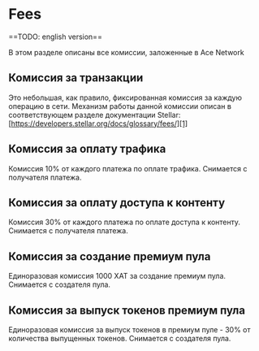 # Fees

==TODO: english version==

В этом разделе описаны все комиссии, заложенные в Ace Network


## Комиссия за транзакции

Это небольшая, как правило, фиксированная комиссия за каждую операцию в сети.
Механизм работы данной комиссии описан в соответствующем разделе документации Stellar:
[https://developers.stellar.org/docs/glossary/fees/][1]


## Комиссия за оплату трафика

Комиссия 10% от каждого платежа по оплате трафика.
Снимается с получателя платежа.


## Комиссия за оплату доступа к контенту

Комиссия 30% от каждого платежа по оплате доступа к контенту.
Снимается с получателя платежа.


## Комиссия за создание премиум пула

Единоразовая комиссия 1000 XAT за создание премиум пула.
Снимается с создателя пула.


## Комиссия за выпуск токенов премиум пула

Единоразовая комиссия за выпуск токенов в премиум пуле - 30% от количества выпущенных токенов.
Снимается с создателя пула.


[1]: https://developers.stellar.org/docs/glossary/fees/
